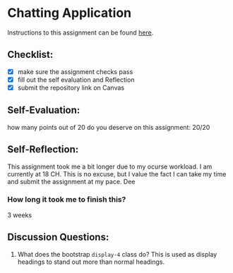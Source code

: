 Chatting Application
=====================
Instructions to this assignment can be found [here](https://it3049c.github.io/coursework/labs/chatting-app).

## Checklist:
- [x] make sure the assignment checks pass
- [x] fill out the self evaluation and Reflection
- [x] submit the repository link on Canvas

## Self-Evaluation:

how many points out of 20 do you deserve on this assignment: 20/20

## Self-Reflection:
<!-- Write your self-reflection under this line -->
This assignment took me a bit longer due to my ocurse workload. I am currently at 18 CH. This is no excuse, but I value the fact I can take my time and submit the assignment at my pace. Dee

### How long it took me to finish this?
3 weeks


## Discussion Questions:
1. What does the bootstrap `display-4` class do?
This is used as display headings to stand out more than normal headings.
